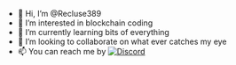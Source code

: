 - 👋 Hi, I’m @Recluse389
- 👀 I’m interested in blockchain coding
- 🌱 I’m currently learning bits of everything
- 💞️ I’m looking to collaborate on what ever catches my eye
- 📫 You can reach me by <a href="https://discord.gg/JQmJrEsh"><img alt="Discord" src="https://img.shields.io/static/v1?logo=Discord&label=Discord&message=Community-Chat&color=5865F2&style=flat-square"></a>

<!---
Recluse389/Recluse389 is a ✨ special ✨ repository because its `README.md` (this file) appears on your GitHub profile.
You can click the Preview link to take a look at your changes.
--->
